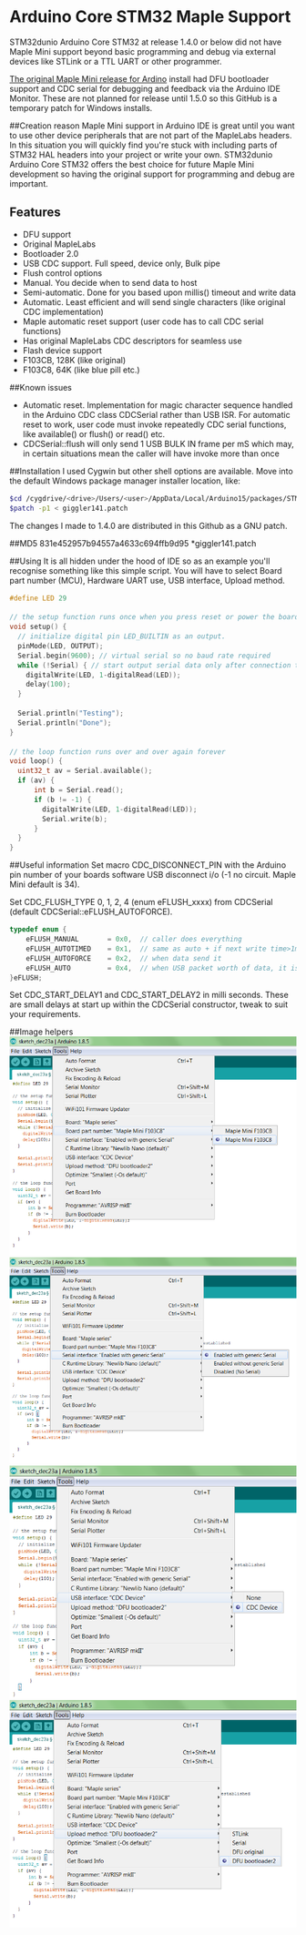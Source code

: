 # Arduino Core STM32 Maple Support
STM32dunio Arduino Core STM32 at release 1.4.0 or below did not have Maple Mini support beyond basic programming and debug via external devices like STLink or a TTL UART or other programmer.

[The original Maple Mini release for Ardino](https://wiki.stm32duino.com/index.php?title=Maple_Mini) install had DFU bootloader support and CDC serial for debugging and feedback via the Arduino IDE Monitor.  These are not planned for release until 1.5.0 so this GitHub is a temporary patch for Windows installs.

##Creation reason
Maple Mini support in Arduino IDE is great until you want to use other device peripherals that are not part of the MapleLabs headers.  In this situation you will quickly find you're stuck with including parts of STM32 HAL headers into your project or write your own.  STM32dunio Arduino Core STM32 offers the best choice for future Maple Mini development so having the original support for programming and debug are important.

## Features
* DFU support
 * Original MapleLabs
 * Bootloader 2.0
* USB CDC support.  Full speed, device only, Bulk pipe
 * Flush control options
  * Manual.  You decide when to send data to host
  * Semi-automatic.  Done for you based upon millis() timeout and write data
  * Automatic.  Least efficient and will send single characters (like original CDC implementation)
 * Maple automatic reset support (user code has to call CDC serial functions)
 * Has original MapleLabs CDC descriptors for seamless use
* Flash device support
 * F103CB, 128K (like original)
 * F103C8, 64K (like blue pill etc.)

##Known issues
* Automatic reset.  Implementation for magic character sequence handled in the Arduino CDC class CDCSerial rather than USB ISR.  For automatic reset to work, user code must invoke repeatedly CDC serial functions, like available() or flush() or read() etc.
* CDCSerial::flush will only send 1 USB BULK IN frame per mS which may, in certain situations mean the caller will have invoke more than once

##Installation
I used Cygwin but other shell options are available.  Move into the default Windows package manager installer location, like:

```bash
$cd /cygdrive/<drive>/Users/<user>/AppData/Local/Arduino15/packages/STM32/hardware/stm32/
$patch -p1 < giggler141.patch
```

The changes I made to 1.4.0 are distributed in this Github as a GNU patch.


##MD5
831e452957b94557a4633c694ffb9d95 *giggler141.patch


##Using
It is all hidden under the hood of IDE so as an example you'll recognise something like this simple script.  You will have to select Board part number (MCU), Hardware UART use, USB interface, Upload method.

```c
#define LED 29

// the setup function runs once when you press reset or power the board
void setup() {
  // initialize digital pin LED_BUILTIN as an output.
  pinMode(LED, OUTPUT);
  Serial.begin(9600); // virtual serial so no baud rate required
  while (!Serial) { // start output serial data only after connection to PC is established
    digitalWrite(LED, 1-digitalRead(LED));
    delay(100);
  }

  Serial.println("Testing");
  Serial.println("Done");
}

// the loop function runs over and over again forever
void loop() {
  uint32_t av = Serial.available();
  if (av) {
      int b = Serial.read();
      if (b != -1) {
        digitalWrite(LED, 1-digitalRead(LED));
        Serial.write(b);
      }
  }
}
```

##Useful information
Set macro CDC_DISCONNECT_PIN with the Arduino pin number of your boards software USB disconnect i/o (-1 no circuit.  Maple Mini default is 34).

Set CDC_FLUSH_TYPE 0, 1, 2, 4 (enum eFLUSH_xxxx) from CDCSerial (default CDCSerial::eFLUSH_AUTOFORCE).

```c
typedef enum {
	eFLUSH_MANUAL		= 0x0,	// caller does everything
	eFLUSH_AUTOTIMED	= 0x1,	// same as auto + if next write time>1mS then flush after write.  also flush on reads
	eFLUSH_AUTOFORCE	= 0x2,	// when data send it
	eFLUSH_AUTO			= 0x4,	// when USB packet worth of data, it is sent
}eFLUSH;
```

Set CDC_START_DELAY1 and CDC_START_DELAY2 in milli seconds.  These are small delays at start up within the CDCSerial constructor, tweak to suit your requirements.


##Image helpers
![MCU selection for flash size](/support/mcu.png "MCU selection for flash size")
![Hardware serial](/support/hwserial.png "Hardware serial selection")
![CDC use](/support/cdc.png "CDC Serial use")
![Bootloader](/support/bootloader.png "Bootloader choices")
